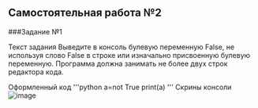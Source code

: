 ## Самостоятельная работа №2

###Задание №1

Текст задания
Выведите в консоль булевую переменную False, не используя слово False в строке или изначально присвоенную булевую переменную. Программа должна занимать не более двух строк редактора кода.

Оформленный код
'''python
a=not True
print(a)
'''
Скрины консоли
![image](https://github.com/Bucka007/PI_ZB_22-2/assets/165667984/08365cbb-721b-404b-808d-79224703c6fe)
